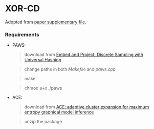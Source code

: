 # XOR-CD

Adopted from [paper supplementary file](http://proceedings.mlr.press/v139/ding21a/ding21a-supp.zip).

### Requirements

* PAWS:

  > download from [Embed and Project: Discrete Sampling with Universal Hashing](https://cs.stanford.edu/~ermon/code/srcPAWS.zip)
  
  > change paths in both *Makefile* and *paws.cpp*
  
  > make
  
  > chmod u+x ./paws

* ACE:

  > download from [ACE: adaptive cluster expansion for maximum entropy graphical model inference](http://reasoning.cs.ucla.edu/ace/)
  
  > unzip the package
  
